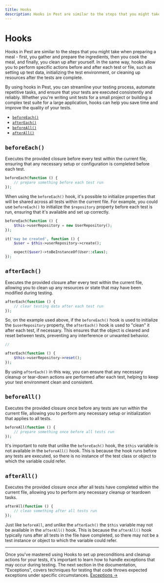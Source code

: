 ```yaml
---
title: Hooks
description: Hooks in Pest are similar to the steps that you might take when preparing a meal - first, you gather and prepare the ingredients, then you cook the meal, and finally, you clean up after yourself.
---
```


# Hooks

Hooks in Pest are similar to the steps that you might take when preparing a meal - first, you gather and prepare the ingredients, then you cook the meal, and finally, you clean up after yourself. In the same way, hooks allow you to perform specific actions before and after each test or file, such as setting up test data, initializing the test environment, or cleaning up resources after the tests are complete.

By using hooks in Pest, you can streamline your testing process, automate repetitive tasks, and ensure that your tests are executed consistently and reliably. Whether you're writing unit tests for a small project or building a complex test suite for a large application, hooks can help you save time and improve the quality of your tests.

<div class="collection-method-list" markdown="1">

- [`beforeEach()`](#beforeeach)
- [`afterEach()`](#aftereach)
- [`beforeAll()`](#beforeall)
- [`afterAll()`](#afterall)

</div>

<a name="beforeeach"></a>
## `beforeEach()`

Executes the provided closure before every test within the current file, ensuring that any necessary setup or configuration is completed before each test.

```php
beforeEach(function () {
    // prepare something before each test run
});
```

When using the `beforeEach()` hook, it's possible to initialize properties that will be shared across all tests within the current file. For example, you could use `beforeEach()` to initialize the `$repository` property before each test is run, ensuring that it's available and set up correctly.

```php
beforeEach(function () {
    $this->userRepository = new UserRepository();
});

it('may be created', function () {
    $user = $this->userRepository->create();

    expect($user)->toBeInstanceOf(User::class);
});
```

<a name="aftereach"></a>
## `afterEach()`

Executes the provided closure after every test within the current file, allowing you to clean up any resources or state that may have been modified during testing.

```php
afterEach(function () {
    // clear testing data after each test run
});
```

So, on the example used above, if the `beforeEach()` hook is used to initialize the `$userRepository` property, the `afterEach()` hook is used to "clean" it after each test, if necessary. This ensures that the object is cleared and reset between tests, preventing any interference or unwanted behavior.

```php
//

afterEach(function () {
    $this->userRepository->reset();
});
```

By using `afterEach()` in this way, you can ensure that any necessary cleanup or tear-down actions are performed after each test, helping to keep your test environment clean and consistent.

<a name="beforeall"></a>
## `beforeAll()`

Executes the provided closure once before any tests are run within the current file, allowing you to perform any necessary setup or initialization that applies to all tests.

```php
beforeAll(function () {
    // prepare something once before all tests run
});
```

It's important to note that unlike the `beforeEach()` hook, the `$this` variable is not available in the `beforeAll()` hook. This is because the hook runs before any tests are executed, so there is no instance of the test class or object to which the variable could refer.

<a name="afterall"></a>
## `afterAll()`

Executes the provided closure once after all tests have completed within the current file, allowing you to perform any necessary cleanup or teardown tasks.

```php
afterAll(function () {
    // clean something after all tests run
});
```

Just like `beforeAll`, and unlike the `afterEach()` the `$this` variable may not be available in the `afterAll()` hook. This is because the `afterAll()` hook typically runs after all tests in the file have completed, so there may not be a test instance or object to which the variable could refer.

---

Once you've mastered using Hooks to set up preconditions and cleanup actions for your tests, it's important to learn how to handle exceptions that may occur during testing. The next section in the documentation, "Exceptions", covers techniques for testing that code throws expected exceptions under specific circumstances. [Exceptions →](/docs/exceptions)
